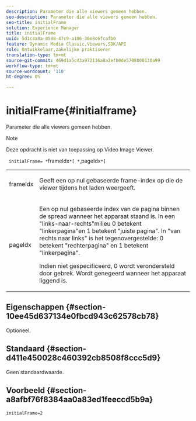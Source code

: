 ```yaml
---
description: Parameter die alle viewers gemeen hebben.
seo-description: Parameter die alle viewers gemeen hebben.
seo-title: initialFrame
solution: Experience Manager
title: initialFrame
uuid: 5d1c3a8a-8598-47c9-a106-36e8c6fcafb0
feature: Dynamic Media Classic,Viewers,SDK/API
role: Ontwikkelaar,zakelijke praktiserer
translation-type: tm+mt
source-git-commit: 469d1a5c43a972116a8a2efb0de5708800130a99
workflow-type: tm+mt
source-wordcount: '110'
ht-degree: 0%

---
```



# initialFrame{#initialframe}

Parameter die alle viewers gemeen hebben.

>[!NOTE]
>
>Deze opdracht is niet van toepassing op Video Image Viewer.

` initialFrame= *`frameIdx`*[ *`,pageIdx`*]`

<table id="table_9B98C97485DD4DEB8A6ECBCE8DF6B886"> 
 <tbody> 
  <tr> 
   <td colname="col1"> <p> <span class="codeph"> <span class="varname"> frameIdx</span> </span> </p> </td> 
   <td colname="col2"> <p> Geeft een op nul gebaseerde frame-index op die de viewer tijdens het laden weergeeft. </p> </td> 
  </tr> 
  <tr> 
   <td colname="col1"> <p><span class="codeph"><span class="varname"> pageIdx</span></span> </p> </td> 
   <td colname="col2"> <p>Een op nul gebaseerde index van de pagina binnen de spread wanneer het apparaat staand is. In een "links-naar-rechts"milieu <span class="codeph"> 0</span> betekent "linkerpagina"en <span class="codeph"> 1</span> betekent "juiste pagina". In "van rechts naar links" is het tegenovergestelde: <span class="codeph"> 0</span> betekent "rechterpagina" en <span class="codeph"> 1</span> betekent "linkerpagina". </p> <p>Indien niet gespecificeerd, <span class="codeph"> 0</span> wordt verondersteld door gebrek. Wordt genegeerd wanneer het apparaat liggend is. </p> </td> 
  </tr> 
 </tbody> 
</table>

## Eigenschappen {#section-10ee45d637134e0fbcd943c62578cb78}

Optioneel.

## Standaard {#section-d411e450028c460392cb8508f8ccc5d9}

Geen standaardwaarde.

## Voorbeeld {#section-a8afbf76f8384aa0a83ed1feeccd5b9a}

```
initialFrame=2
```

